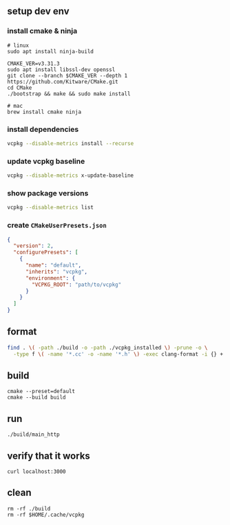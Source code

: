 ## setup dev env

### install cmake & ninja

```
# linux
sudo apt install ninja-build

CMAKE_VER=v3.31.3
sudo apt install libssl-dev openssl
git clone --branch $CMAKE_VER --depth 1 https://github.com/Kitware/CMake.git
cd CMake
./bootstrap && make && sudo make install

# mac
brew install cmake ninja
```

### install dependencies

```bash
vcpkg --disable-metrics install --recurse
```

### update vcpkg baseline

```bash
vcpkg --disable-metrics x-update-baseline
```

### show package versions

```bash
vcpkg --disable-metrics list
```

### create `CMakeUserPresets.json`

```json
{
  "version": 2,
  "configurePresets": [
    {
      "name": "default",
      "inherits": "vcpkg",
      "environment": {
        "VCPKG_ROOT": "path/to/vcpkg"
      }
    }
  ]
}
```

## format

```bash
find . \( -path ./build -o -path ./vcpkg_installed \) -prune -o \
  -type f \( -name '*.cc' -o -name '*.h' \) -exec clang-format -i {} +
```

## build

```
cmake --preset=default
cmake --build build
```

## run

```
./build/main_http
```

## verify that it works

```
curl localhost:3000
```

## clean

```
rm -rf ./build
rm -rf $HOME/.cache/vcpkg
```
